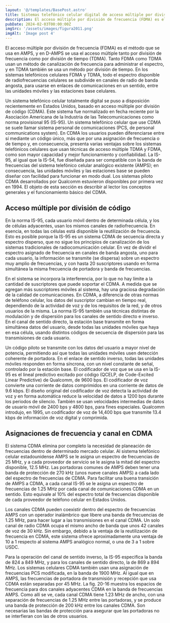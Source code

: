 ```yaml
---
layout: '@/templates/BasePost.astro'
title: Sistemas telefónico celular digital de acceso múltiple por división de código(IS-95)
description: El acceso múltiple por división de frecuencia (FDMA) es el método que se usa en AMPS, y en D-AMPS se usa el acceso múltiple tanto por división de frecuencia como por división de tiempo (TDMA).
pubDate: 2024-02-03T00:00:00Z
imgSrc: '/assets/images/figura2011.png'
imgAlt: 'Image post 4'
---
```


El acceso múltiple por división de frecuencia (FDMA) es el método que se usa en AMPS, y en D-AMPS se usa el acceso múltiple tanto por división de frecuencia como por división de tiempo (TDMA). Tanto FDMA como TDMA usan un método de canalización de frecuencia para administrar el espectro, y en TDMA también se usa un método por división de tiempo. En los sistemas telefónicos celulares FDMA y TDMA, todo el espectro disponible de radiofrecuencias celulares se subdivide en canales de radio de banda angosta, para usarse en enlaces de comunicaciones en un sentido, entre las unidades móviles y las estaciones base celulares. 

Un sistema telefónico celular totalmente digital se puso a disposición recientemente en Estados Unidos, basado en acceso múltiple por división de código (CDMA). Este sistema fue normalizado en fecha reciente por la Asociación Americana de la Industria de las Telecomunicaciones como norma provisional 95 (IS-95). Un sistema telefónico celular que use CDMA se suele llamar sistema personal de comunicaciones (PCS, de personal communications system). En CDMA los usuarios pueden diferenciarse entre sí mediante un código único, más que por una asignación de frecuencia o de tiempo y, en consecuencia, presenta varias ventajas sobre los sistemas telefónicos celulares que usan técnicas de acceso múltiple TDMA y FDMA, como son mayor capacidad y mejor funcionamiento y confiabilidad. La IS-95, al igual que la IS-54, fue diseñada para ser compatible con la banda de frecuencias del sistema telefónico celular analógico existente (AMPS); en consecuencia, las unidades móviles y las estaciones base se pueden diseñar con facilidad para funcionar en modo dual. Los sistemas piloto CDMA desarrollados por Qualcomm estuvieron disponibles por primera vez en 1994. El objeto de esta sección es describir al lector los conceptos generales y el funcionamiento básico del CDMA.

<h2>Acceso múltiple por división de código</h2>

 En la norma IS-95, cada usuario móvil dentro de determinada célula, y los de células adyacentes, usan los mismos canales de radiofrecuencia. En esencia, en todas las células está disponible la reutilización de frecuencia. Esto es posible porque la IS-95 es un sistema CDMA de secuencia directa y espectro disperso, que no sigue los principios de canalización de los sistemas tradicionales de radiocomunicación celular. En vez de dividir el espectro asignado de frecuencia en canales de banda angosta, uno para cada usuario, la información se transmite (se dispersa) sobre un espectro muy amplio de frecuencias, y con hasta 20 suscriptores usando en forma simultánea la misma frecuencia de portadora y banda de frecuencias. 

En el sistema se incorpora la interferencia, por lo que no hay límite a la cantidad de suscriptores que puede soportar el CDMA. A medida que se agregan más suscriptores móviles al sistema, hay una graciosa degradación de la calidad de comunicaciones. En CDMA, a diferencia de otras normas de teléfono celular, los datos del suscriptor cambian en tiempo real, dependiendo de la actividad de voz y de los requisitos de la red, y de otros usuarios de la misma. La norma IS-95 también usa técnicas distintas de modulación y de dispersión para los canales de sentido directo e inverso. En el canal de sentido directo, la estación base transmite en forma simultánea datos del usuario, desde todas las unidades móviles que haya en esa célula, usando distintos códigos de secuencia de dispersión para las transmisiones de cada usuario. 

Un código piloto se transmite con los datos del usuario a mayor nivel de potencia, permitiendo así que todas las unidades móviles usen detección coherente de portadora. En el enlace de sentido inverso, todas las unidades móviles responden en forma síncrona, con un nivel constante de señal, controlado por la estación base. El codificador de voz que se usa en la IS-95 es el lineal predictivo excitado por código (QCELP, de Code-Excited Linear Predictive) de Qualcomm, de 9600 bps. El codificador de voz convierte una corriente de datos comprimidos en una corriente de datos de 9.6 kbps. El diseño original del codificador de voz detecta la actividad de voz y en forma automática reduce la velocidad de datos a 1200 bps durante los periodos de silencio. También se usan velocidades intermedias de datos de usuario móvil de 2400 bps y 4800 bps, para fines especiales. Qualcomm introdujo, en 1995, un codificador de voz de 14,400 bps que transmite 13.4 kbps de información de voz digital y comprimida.

<h2>Asignaciones de frecuencia y canal en CDMA </h2>

El sistema CDMA elimina por completo la necesidad de planeación de frecuencias dentro de determinado mercado celular. Al sistema telefónico celular estadounidense AMPS se le asigna un espectro de frecuencias de 25 MHz, y a cada proveedor de servicio se le asigna la mitad del espectro disponible, 12.5 MHz. Las portadoras comunes de AMPS deben tener una banda de protección de 270 kHz (unos nueve canales AMPS) a cada lado del espectro de frecuencias de CDMA. Para facilitar una buena transición de AMPS a CDMA, a cada canal IS-95 se le asigna un espectro de frecuencias de 1.25 MHz por cada canal de comunicaciones CDMA en un sentido. Esto equivale al 10% del espectro total de frecuencias disponible de cada proveedor de teléfono celular en Estados Unidos.

 Los canales CDMA pueden coexistir dentro del espectro de frecuencias AMPS con un operador inalámbrico que libere una banda de frecuencias de 1.25 MHz, para hacer lugar a las transmisiones en el canal CDMA. Un solo canal de radio CDMA ocupa el mismo ancho de banda que unos 42 canales de voz de 30 kHz. Sin embargo, debido a la ventaja de la reutilización de frecuencia en CDMA, este sistema ofrece aproximadamente una ventaja de 10 a 1 respecto al sistema AMPS analógico normal, o una de 3 a 1 sobre USDC. 

Para la operación del canal de sentido inverso, la IS-95 especifica la banda de 824 a 849 MHz, y para los canales de sentido directo, la de 869 a 894 MHz. Los sistemas celulares CDMA también usan una asignación de frecuencias PCS modificada, en la banda de 1900 MHz. Al igual que en AMPS, las frecuencias de portadora de transmisión y recepción que usa CDMA están separadas por 45 MHz. La fig. 20-16 muestra los espacios de frecuencia para dos canales adyacentes CDMA en la banda de frecuencias AMPS. Como allí se ve, cada canal CDMA tiene 1.23 MHz de ancho, con una separación de frecuencias de 1.25 MHz entre las portadoras, y se produce una banda de protección de 200 kHz entre los canales CDMA. Son necesarias las bandas de protección para asegurar que las portadoras no se interfieran con las de otros usuarios.

